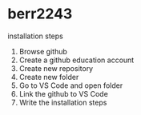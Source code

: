 # berr2243

installation steps
1. Browse github 
2. Create a github education account
3. Create new repository
4. Create new folder
5. Go to VS Code and open folder
6. Link the github to VS Code
7. Write the installation steps
